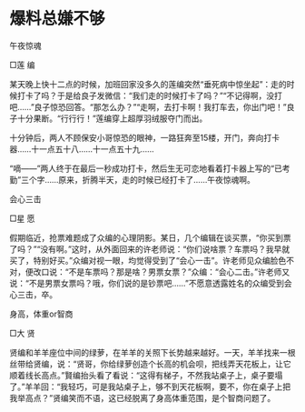 # 爆料总嫌不够

午夜惊魂 

□莲 编 

某天晚上快十二点的时候，加班回家没多久的莲编突然“垂死病中惊坐起”：走的时候打卡了吗？于是给良子发微信：“我们走的时候打卡了吗？”“不记得啊，没打吧……”良子惊恐回答。“那怎么办？”“走啊，去打卡啊！我打车去，你出门吧！”良子十分果断。“行行行！”莲编穿上超厚羽绒服夺门而出。 

十分钟后，两人不顾保安小哥惊恐的眼神，一路狂奔至15楼，开门，奔向打卡器……十一点五十八……十一点五十九…… 

“嘀——”两人终于在最后一秒成功打卡，然后生无可恋地看着打卡器上写的“已考勤”三个字……原来，折腾半天，走的时候已经打卡了……午夜惊魂啊。 

会心三击 

□星 愿 

假期临近，抢票难题成了众编的心理阴影。某日，几个编辑在谈买票，“你买到票了吗？”“没有啊。”这时，从外面回来的许老师说：“你们说啥票？车票吗？我早就买了，特别好买。”众编对视一眼，均觉得受到了“会心一击”。许老师见众编脸色不对，便改口说：“不是车票吗？那是啥？男票女票？”众编：“会心二击。”许老师又说：“不是男票女票吗？哦，你们说的是钞票吧……”不愿意透露姓名的众编受到会心三击，卒。 

身高，体重or智商 

□大 贤 

贤编和羊羊座位中间的绿萝，在羊羊的关照下长势越来越好。一天，羊羊找来一根丝带给贤编，说：“贤哥，你给绿萝创造个长高的机会呗，把线弄天花板上，让它顺着线长高点。”賢编抬头看了看说：“这得有梯子，不然我站桌子上，桌子要塌了。”羊羊回：“我轻巧，可是我站桌子上，够不到天花板啊，要不，你在桌子上把我举高点？”贤编笑而不语，这已经脱离了身高体重范围，是个智商问题了。